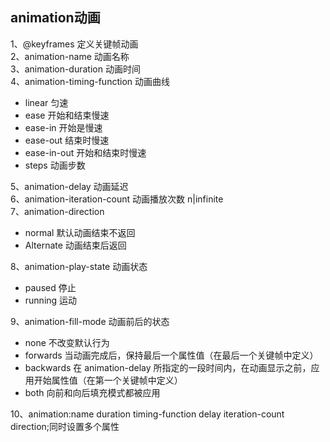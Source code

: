 ## animation动画

1、@keyframes 定义关键帧动画  
2、animation-name 动画名称  
3、animation-duration 动画时间  
4、animation-timing-function 动画曲线

* linear 匀速
* ease 开始和结束慢速
* ease-in 开始是慢速
* ease-out 结束时慢速
* ease-in-out 开始和结束时慢速
* steps 动画步数

5、animation-delay 动画延迟  
6、animation-iteration-count 动画播放次数 n\|infinite  
7、animation-direction

* normal 默认动画结束不返回
* Alternate 动画结束后返回

8、animation-play-state 动画状态

* paused 停止
* running 运动

9、animation-fill-mode 动画前后的状态

* none 不改变默认行为
* forwards 当动画完成后，保持最后一个属性值（在最后一个关键帧中定义）
* backwards 在 animation-delay 所指定的一段时间内，在动画显示之前，应用开始属性值（在第一个关键帧中定义）
* both 向前和向后填充模式都被应用

10、animation:name duration timing-function delay iteration-count direction;同时设置多个属性



